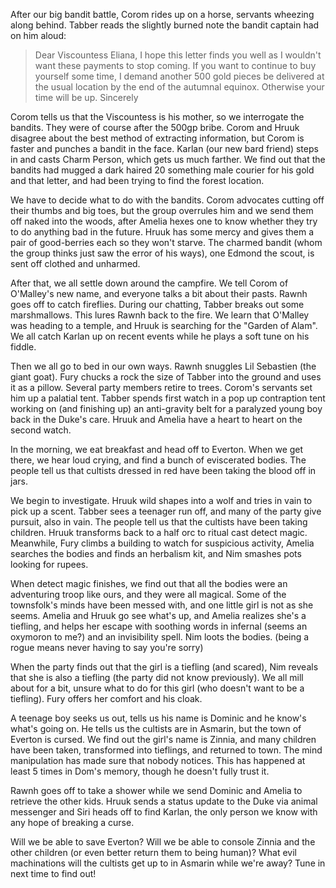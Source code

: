 After our big bandit battle, Corom rides up on a horse, servants wheezing along behind. Tabber reads the slightly burned note the bandit captain had on him aloud:

> Dear Viscountess Eliana,
I hope this letter finds you well as I wouldn't want these payments to stop coming. If you want to continue to buy yourself some time, I demand another 500 gold pieces be delivered at the usual location by the end of the autumnal equinox. Otherwise your time will be up.
Sincerely <too burned to read>

Corom tells us that the Viscountess is his mother, so we interrogate the bandits. They were of course after the 500gp bribe. Corom and Hruuk disagree about the best method of extracting information, but Corom is faster and punches a bandit in the face. Karlan (our new bard friend) steps in and casts Charm Person, which gets us much farther. We find out that the bandits had mugged a dark haired 20 something male courier for his gold and that letter, and had been trying to find the forest location.

We have to decide what to do with the bandits. Corom advocates cutting off their thumbs and big toes, but the group overrules him and we send them off naked into the woods, after Amelia hexes one to know whether they try to do anything bad in the future. Hruuk has some mercy and gives them a pair of good-berries each so they won't starve. The charmed bandit (whom the group thinks just saw the error of his ways), one Edmond the scout, is sent off clothed and unharmed.

After that, we all settle down around the campfire. We tell Corom of O'Malley's new name, and everyone talks a bit about their pasts. Rawnh goes off to catch fireflies. During our chatting, Tabber breaks out some marshmallows. This lures Rawnh back to the fire. We learn that O'Malley was heading to a temple, and Hruuk is searching for the "Garden of Alam". We all catch Karlan up on recent events while he plays a soft tune on his fiddle.

Then we all go to bed in our own ways. Rawnh snuggles Lil Sebastien (the giant goat). Fury chucks a rock the size of Tabber into the ground and uses it as a pillow. Several party members retire to trees. Corom's servants set him up a palatial tent. Tabber spends first watch in a pop up contraption tent working on (and finishing up) an anti-gravity belt for a paralyzed young boy back in the Duke's care. Hruuk and Amelia have a heart to heart on the second watch.


In the morning, we eat breakfast and head off to Everton. When we get there, we hear loud crying, and find a bunch of eviscerated bodies. The people tell us that cultists dressed in red have been taking the blood off in jars.

We begin to investigate. Hruuk wild shapes into a wolf and tries in vain to pick up a scent. Tabber sees a teenager run off, and many of the party give pursuit, also in vain. The people tell us that the cultists have been taking children. Hruuk transforms back to a half orc to ritual cast detect magic. Meanwhile, Fury climbs a building to watch for suspicious activity, Amelia searches the bodies and finds an herbalism kit, and Nim smashes pots looking for rupees.

When detect magic finishes, we find out that all the bodies were an adventuring troop like ours, and they were all magical. Some of the townsfolk's minds have been messed with, and one little girl is not as she seems. Amelia and Hruuk go see what's up, and Amelia realizes she's a tiefling, and helps her escape with soothing words in infernal (seems an oxymoron to me?) and an invisibility spell. Nim loots the bodies. (being a rogue means never having to say you're sorry)

When the party finds out that the girl is a tiefling (and scared), Nim reveals that she is also a tiefling (the party did not know previously). We all mill about for a bit, unsure what to do for this girl (who doesn't want to be a tiefling). Fury offers her comfort and his cloak.

A teenage boy seeks us out, tells us his name is Dominic and he know's what's going on. He tells us the cultists are in Asmarin, but the town of Everton is cursed. We find out the girl's name is Zinnia, and many children have been taken, transformed into tieflings, and returned to town. The mind manipulation has made sure that nobody notices. This has happened at least 5 times in Dom's memory, though he doesn't fully trust it.

Rawnh goes off to take a shower while we send Dominic and Amelia to retrieve the other kids. Hruuk sends a status update to the Duke via animal messenger and Siri heads off to find Karlan, the only person we know with any hope of breaking a curse.

Will we be able to save Everton? Will we be able to console Zinnia and the other children (or even better return them to being human)? What evil machinations will the cultists get up to in Asmarin while we're away? Tune in next time to find out!